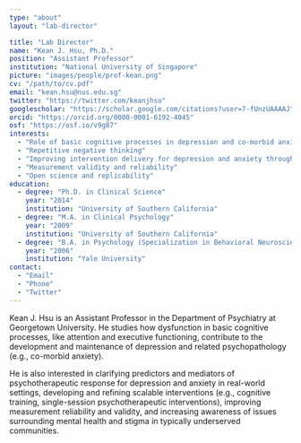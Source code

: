 ```yaml
---
type: "about"
layout: "lab-director"

title: "Lab Director"
name: "Kean J. Hsu, Ph.D."
position: "Assistant Professor"
institution: "National University of Singapore"
picture: "images/people/prof-kean.png"
cv: "/path/to/cv.pdf"
email: "kean.hsu@nus.edu.sg"
twitter: "https://twitter.com/keanjhsu"
googlescholar: "https://scholar.google.com/citations?user=7-fUnzUAAAAJ"
orcid: "https://orcid.org/0000-0001-6192-4045"
osf: "https://osf.io/v9g87"
interests:
  - "Role of basic cognitive processes in depression and co-morbid anxiety risk and maintenance"
  - "Repetitive negative thinking"
  - "Improving intervention delivery for depression and anxiety through scalable interventions and treatment personalization"
  - "Measurement validity and reliability"
  - "Open science and replicability"
education:
  - degree: "Ph.D. in Clinical Science"
    year: "2014"
    institution: "University of Southern California"
  - degree: "M.A. in Clinical Psychology"
    year: "2009"
    institution: "University of Southern California"
  - degree: "B.A. in Psychology (Specialization in Behavioral Neuroscience)"
    year: "2006"
    institution: "Yale University"
contact:
  - "Email"
  - "Phone"
  - "Twitter"
---
```


Kean J. Hsu is an Assistant Professor in the Department of Psychiatry at Georgetown University. He studies how dysfunction in basic cognitive processes, like attention and executive functioning, contribute to the development and maintenance of depression and related psychopathology (e.g., co-morbid anxiety).

He is also interested in clarifying predictors and mediators of psychotherapeutic response for depression and anxiety in real-world settings, developing and refining scalable interventions (e.g., cognitive training, single-session psychotherapeutic interventions), improving measurement reliability and validity, and increasing awareness of issues surrounding mental health and stigma in typically underserved communities.
